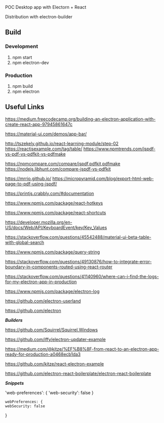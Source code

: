 POC Desktop app with Electorn + React

Distribution with electron-builder

## Build

### Development

1. npm start
2. npm electron-dev

### Production
1. npm build
2. npm electron

## Useful Links
https://medium.freecodecamp.org/building-an-electron-application-with-create-react-app-97945861647c

https://material-ui.com/demos/app-bar/

http://tszekely.github.io/react-learning-module/step-02
https://reactjsexample.com/tag/table/
https://www.npmtrends.com/jspdf-vs-pdf-vs-pdfkit-vs-pdfmake

https://npmcompare.com/compare/jspdf,pdfkit,pdfmake
https://nodejs.libhunt.com/compare-jspdf-vs-pdfkit

https://mrrio.github.io/
https://micropyramid.com/blog/export-html-web-page-to-pdf-using-jspdf/

https://printjs.crabbly.com/#documentation


https://www.npmjs.com/package/react-hotkeys

https://www.npmjs.com/package/react-shortcuts

https://developer.mozilla.org/en-US/docs/Web/API/KeyboardEvent/key/Key_Values

https://stackoverflow.com/questions/45542488/material-ui-beta-table-with-global-search

https://www.npmjs.com/package/query-string


https://stackoverflow.com/questions/49130876/how-to-integrate-error-boundary-in-components-routed-using-react-router


https://stackoverflow.com/questions/41140960/where-can-i-find-the-logs-for-my-electron-app-in-production

https://www.npmjs.com/package/electron-log

https://github.com/electron-userland

https://github.com/electron

***Builders***

https://github.com/Squirrel/Squirrel.Windows

https://github.com/iffy/electron-updater-example

https://medium.com/@kitze/%EF%B8%8F-from-react-to-an-electron-app-ready-for-production-a0468ecb1da3

https://github.com/kitze/react-electron-example

https://github.com/electron-react-boilerplate/electron-react-boilerplate


***Snippets***

'web-preferences': {
        'web-security': false
    }
	
	webPreferences: {
    webSecurity: false
}